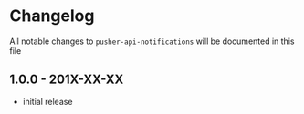 # Changelog

All notable changes to `pusher-api-notifications` will be documented in this file

## 1.0.0 - 201X-XX-XX

-   initial release
